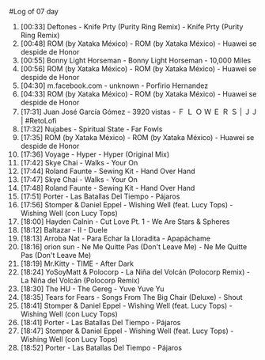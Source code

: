 #Log of 07 day

1. [00:33] Deftones - Knife Prty (Purity Ring Remix) - Knife Prty (Purity Ring Remix)
1. [00:48] ROM (by Xataka México) - ROM (by Xataka México) - Huawei se despide de Honor
1. [00:55] Bonny Light Horseman - Bonny Light Horseman - 10,000 Miles
1. [00:56] ROM (by Xataka México) - ROM (by Xataka México) - Huawei se despide de Honor
1. [04:30] m.facebook.com - unknown - Porfirio Hernandez
1. [04:33] ROM (by Xataka México) - ROM (by Xataka México) - Huawei se despide de Honor
1. [17:31] Juan José García Gómez - 3920 vistas - Ｆ Ｌ Ｏ Ｗ Ｅ Ｒ Ｓ | ＪＪ | #RetoLofi
1. [17:32] Nujabes - Spiritual State - Far Fowls
1. [17:35] ROM (by Xataka México) - ROM (by Xataka México) - Huawei se despide de Honor
1. [17:36] Voyage - Hyper - Hyper (Original Mix)
1. [17:42] Skye Chai - Walks - Your On
1. [17:44] Roland Faunte - Sewing Kit - Hand Over Hand
1. [17:47] Skye Chai - Walks - Your On
1. [17:48] Roland Faunte - Sewing Kit - Hand Over Hand
1. [17:51] Porter - Las Batallas Del Tiempo - Pájaros
1. [17:56] Stomper & Daniel Eppel - Wishing Well (feat. Lucy Tops) - Wishing Well (con Lucy Tops)
1. [18:00] Hayden Calnin - Cut Love Pt. 1 - We Are Stars & Spheres
1. [18:12] Baltazar - II - Duele
1. [18:13] Arroba Nat - Para Echar la Lloradita - Apapáchame
1. [18:16] orion sun - Ne Me Quitte Pas (Don't Leave Me) - Ne Me Quitte Pas (Don't Leave Me)
1. [18:19] Mr.Kitty - TIME - After Dark
1. [18:24] YoSoyMatt & Polocorp - La Niña del Volcán (Polocorp Remix) - La Niña del Volcán (Polocorp Remix)
1. [18:30] The HU - The Gereg - Yuve Yuve Yu
1. [18:35] Tears for Fears - Songs From The Big Chair (Deluxe) - Shout
1. [18:41] Stomper & Daniel Eppel - Wishing Well (feat. Lucy Tops) - Wishing Well (con Lucy Tops)
1. [18:41] Porter - Las Batallas Del Tiempo - Pájaros
1. [18:47] Stomper & Daniel Eppel - Wishing Well (feat. Lucy Tops) - Wishing Well (con Lucy Tops)
1. [18:52] Porter - Las Batallas Del Tiempo - Pájaros
